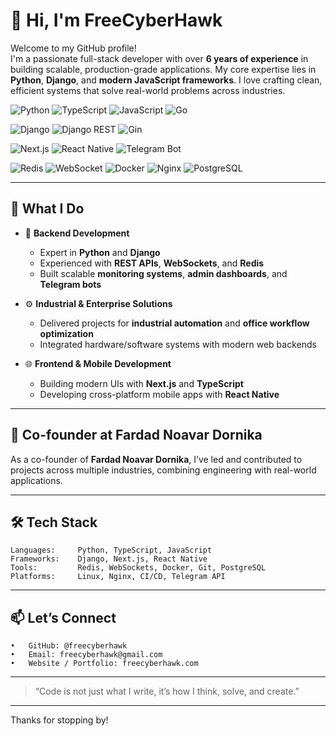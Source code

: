 # 👋 Hi, I'm FreeCyberHawk

Welcome to my GitHub profile!  
I'm a passionate full-stack developer with over **6 years of experience** in building scalable, production-grade applications. My core expertise lies in **Python**, **Django**, and **modern JavaScript frameworks**. I love crafting clean, efficient systems that solve real-world problems across industries.

<!-- Programming Languages -->
![Python](https://img.shields.io/badge/Python-3776AB?style=for-the-badge&logo=python&logoColor=white)
![TypeScript](https://img.shields.io/badge/TypeScript-3178C6?style=for-the-badge&logo=typescript&logoColor=white)
![JavaScript](https://img.shields.io/badge/JavaScript-F7DF1E?style=for-the-badge&logo=javascript&logoColor=black)
![Go](https://img.shields.io/badge/Go-00ADD8?style=for-the-badge&logo=go&logoColor=white)

<!-- Backend Framework -->
![Django](https://img.shields.io/badge/Django-092E20?style=for-the-badge&logo=django&logoColor=white)
![Django REST](https://img.shields.io/badge/DRF-ff1709?style=for-the-badge&logo=django&logoColor=white)
![Gin](https://img.shields.io/badge/Gin-00B386?style=for-the-badge&logo=go&logoColor=white)

<!-- Frontend Framework -->
![Next.js](https://img.shields.io/badge/Next.js-000000?style=for-the-badge&logo=next.js&logoColor=white)
![React Native](https://img.shields.io/badge/React_Native-20232A?style=for-the-badge&logo=react&logoColor=61DAFB)
![Telegram Bot](https://img.shields.io/badge/Telegram%20Bot-2CA5E0?style=for-the-badge&logo=telegram&logoColor=white)

<!-- Tools & Others -->
![Redis](https://img.shields.io/badge/Redis-DC382D?style=for-the-badge&logo=redis&logoColor=white)
![WebSocket](https://img.shields.io/badge/WebSocket-35495E?style=for-the-badge&logo=websocket&logoColor=white)
![Docker](https://img.shields.io/badge/Docker-2496ED?style=for-the-badge&logo=docker&logoColor=white)
![Nginx](https://img.shields.io/badge/Nginx-009639?style=for-the-badge&logo=nginx&logoColor=white)
![PostgreSQL](https://img.shields.io/badge/PostgreSQL-336791?style=for-the-badge&logo=postgresql&logoColor=white)

---

## 🚀 What I Do

- 🐍 **Backend Development**  
  - Expert in **Python** and **Django**
  - Experienced with **REST APIs**, **WebSockets**, and **Redis**
  - Built scalable **monitoring systems**, **admin dashboards**, and **Telegram bots**

- ⚙️ **Industrial & Enterprise Solutions**  
  - Delivered projects for **industrial automation** and **office workflow optimization**
  - Integrated hardware/software systems with modern web backends

- 🌐 **Frontend & Mobile Development**  
  - Building modern UIs with **Next.js** and **TypeScript**
  - Developing cross-platform mobile apps with **React Native**

---

## 🏢 Co-founder at Fardad Noavar Dornika

As a co-founder of **Fardad Noavar Dornika**, I’ve led and contributed to projects across multiple industries, combining engineering with real-world applications.

---

## 🛠️ Tech Stack

```plaintext
Languages:     Python, TypeScript, JavaScript
Frameworks:    Django, Next.js, React Native
Tools:         Redis, WebSockets, Docker, Git, PostgreSQL
Platforms:     Linux, Nginx, CI/CD, Telegram API
```

---

## 📫 Let’s Connect
	•	GitHub: @freecyberhawk
	•	Email: freecyberhawk@gmail.com
	•	Website / Portfolio: freecyberhawk.com

---

 > “Code is not just what I write, it’s how I think, solve, and create.”

---

Thanks for stopping by!
